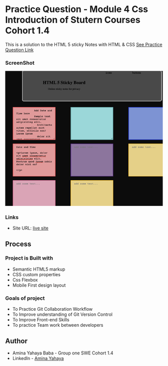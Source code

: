 # Practice Question - Module 4 Css Introduction of Stutern Courses Cohort 1.4

This is a solution to the HTML 5 sticky Notes with HTML & CSS [See Practice Question Link](https://docs.google.com/document/d/1DgasTLE8x3o49Ko1WDvJihfdhbOgBO18Ly_J9xhcczc/edit)

### ScreenShot

![](html5-stickynote_index.html.png)

### Links

- Site URL: [live site]()

## Process

### Project is Built with

- Semantic HTML5 markup
- CSS custom properties
- Css Flexbox
- Mobile First design layout

### Goals of project

- To Practice Git Collaboration Workflow
- To Improve understanding of Git Version Control
- To Improve Front-end Skills
- To practice Team work between developers

## Author

- Amina Yahaya Baba - Group one SWE Cohort 1.4
- LinkedIn - [Amina Yahaya](https://www.linkedin.com/mwlite/in/yaminajrfrontend020297)
